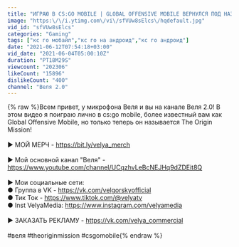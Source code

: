 ```yaml
---
title: "ИГРАЮ В CS:GO MOBILE | GLOBAL OFFENSIVE MOBILE ВЕРНУЛСЯ ПОД НАЗВАНИЕМ THE ORIGIN MISSION"
image: "https:\/\/i.ytimg.com\/vi\/sfVUw8sElcs\/hqdefault.jpg"
vid_id: "sfVUw8sElcs"
categories: "Gaming"
tags: ["кс го мобайл","кс го на андроид","кс го андроид"]
date: "2021-06-12T07:54:18+03:00"
vid_date: "2021-06-04T05:00:10Z"
duration: "PT18M29S"
viewcount: "202306"
likeCount: "15896"
dislikeCount: "400"
channel: "Веля 2.0"
---
```

{% raw %}Всем привет, у микрофона Веля и вы на канале Веля 2.0! В этом видео я поиграю лично в cs:go mobile, более известный вам как Global Offensive Mobile, но только теперь он называется The Origin Mission!<br /><br />► МОЙ МЕРЧ - <a rel="nofollow" target="blank" href="https://bit.ly/velya_merch">https://bit.ly/velya_merch</a><br /><br />► Мой основной канал &quot;Веля&quot; - <a rel="nofollow" target="blank" href="https://www.youtube.com/channel/UCqzhvLeBcNEJHq9dZDEit8Q">https://www.youtube.com/channel/UCqzhvLeBcNEJHq9dZDEit8Q</a><br /><br />► Мои социальные сети:<br />        ● Группа в VK - <a rel="nofollow" target="blank" href="https://vk.com/velgorskyofficial">https://vk.com/velgorskyofficial</a><br />        ● Тик Ток - <a rel="nofollow" target="blank" href="https://www.tiktok.com/@velyatv">https://www.tiktok.com/@velyatv</a><br />        ● Inst VelyaMedia: <a rel="nofollow" target="blank" href="https://www.instagram.com/velyamedia">https://www.instagram.com/velyamedia</a><br /><br />► ЗАКАЗАТЬ РЕКЛАМУ - <a rel="nofollow" target="blank" href="https://vk.com/velya_commercial">https://vk.com/velya_commercial</a><br /><br />#веля #theoriginmission #csgomobile{% endraw %}
